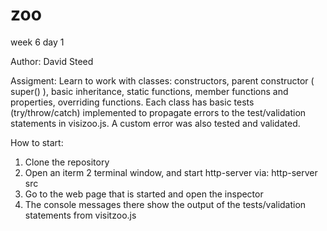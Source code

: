 # zoo
week 6 day 1

Author: David Steed

Assigment:  Learn to work with classes: constructors, parent constructor ( super() ), basic inheritance, static functions, member functions and properties, overriding functions.  Each class has basic tests (try/throw/catch) implemented to propagate errors to the test/validation statements in visizoo.js.  A custom error was also tested and validated.

How to start:
1) Clone the repository
2) Open an iterm 2 terminal window, and start http-server via:   http-server src
3) Go to the web page that is started and open the inspector
4) The console messages there show the output of the tests/validation statements from visitzoo.js


